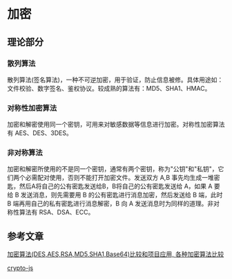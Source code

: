 # 加密

## 理论部分

### 散列算法

散列算法(签名算法)，一种不可逆加密，用于验证，防止信息被修。具体用途如：文件校验、数字签名、鉴权协议。较成熟的算法有：MD5、SHA1、HMAC。

### 对称性加密算法

加密和解密使用同一个密钥，可用来对敏感数据等信息进行加密。对称性加密算法有 AES、DES、3DES。

### 非对称算法

加密和解密所使用的不是同一个密钥，通常有两个密钥，称为"公钥"和"私钥"，它们两个必需配对使用，否则不能打开加密文件。发送双方 A,B 事先均生成一堆密匙，然后A将自己的公有密匙发送给B，B将自己的公有密匙发送给 A，如果 A 要给 B 发送消息，则先需要用 B 的公有密匙进行消息加密，然后发送给 B 端，此时 B 端再用自己的私有密匙进行消息解密，B 向 A 发送消息时为同样的道理。非对称性算法有 RSA、DSA、ECC。



## 参考文章

[加密算法(DES,AES,RSA,MD5,SHA1,Base64)比较和项目应用, 各种加密算法比较](https://blog.csdn.net/guyue35/article/details/81872115)

[crypto-js](https://www.npmjs.com/package/crypto-js)
